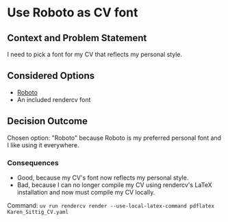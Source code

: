 # Use Roboto as CV font

## Context and Problem Statement

I need to pick a font for my CV that reflects my personal style.

## Considered Options

* [Roboto](https://fonts.google.com/specimen/Roboto)
* An included rendercv font

## Decision Outcome

Chosen option: "Roboto" because Roboto is my preferred personal font and I like using it everywhere.

### Consequences

* Good, because my CV's font now reflects my personal style.
* Bad, because I can no longer compile my CV using rendercv's LaTeX installation and now must compile my CV locally.

Command: `uv run rendercv render --use-local-latex-command pdflatex Karen_Sittig_CV.yaml`
